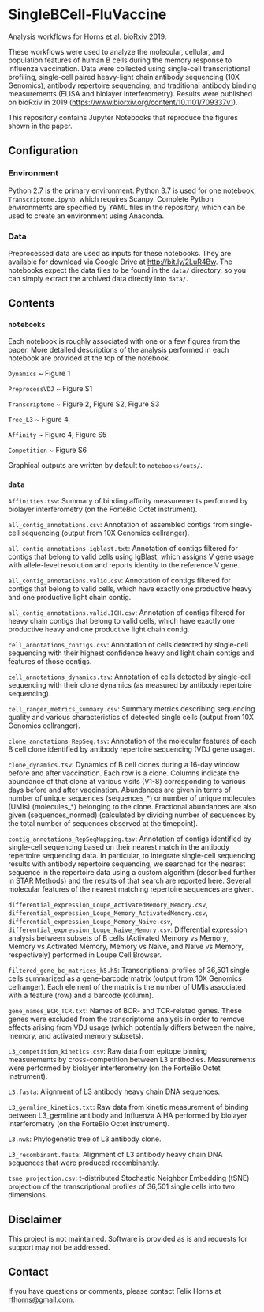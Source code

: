 # SingleBCell-FluVaccine

Analysis workflows for Horns et al. bioRxiv 2019.

These workflows were used to analyze the molecular, cellular, and population features of human B cells during the memory response to influenza vaccination. Data were collected using single-cell transcriptional profiling, single-cell paired heavy-light chain antibody sequencing (10X Genomics), antibody repertoire sequencing, and traditional antibody binding measurements (ELISA and biolayer interferometry). Results were published on bioRxiv in 2019 (https://www.biorxiv.org/content/10.1101/709337v1).

This repository contains Jupyter Notebooks that reproduce the figures shown in the paper.

## Configuration

### Environment
Python 2.7 is the primary environment. Python 3.7 is used for one notebook, `Transcriptome.ipynb`, which requires Scanpy. Complete Python environments are specified by YAML files in the repository, which can be used to create an environment using Anaconda.

### Data
Preprocessed data are used as inputs for these notebooks. They are available for download via Google Drive at <http://bit.ly/2LuR4Bw>. The notebooks expect the data files to be found in the `data/` directory, so you can simply extract the archived data directly into `data/`.

## Contents

### `notebooks`

Each notebook is roughly associated with one or a few figures from the paper. More detailed descriptions of the analysis performed in each notebook are provided at the top of the notebook.

`Dynamics` ~ Figure 1

`PreprocessVDJ` ~ Figure S1

`Transcriptome` ~ Figure 2, Figure S2, Figure S3

`Tree_L3` ~ Figure 4

`Affinity` ~ Figure 4, Figure S5

`Competition` ~ Figure S6

Graphical outputs are written by default to `notebooks/outs/`.

### `data`

`Affinities.tsv`: Summary of binding affinity measurements performed by biolayer interferometry (on the ForteBio Octet instrument).

`all_contig_annotations.csv`: Annotation of assembled contigs from single-cell sequencing (output from 10X Genomics cellranger). 

`all_contig_annotations_igblast.txt`: Annotation of contigs filtered for contigs that belong to valid cells using IgBlast, which assigns V gene usage with allele-level resolution and reports identity to the reference V gene.

`all_contig_annotations.valid.csv`: Annotation of contigs filtered for contigs that belong to valid cells, which have exactly one productive heavy and one productive light chain contig.

`all_contig_annotations.valid.IGH.csv`: Annotation of contigs filtered for heavy chain contigs that belong to valid cells, which have exactly one productive heavy and one productive light chain contig.

`cell_annotations_contigs.csv`: Annotation of cells detected by single-cell sequencing with their highest confidence heavy and light chain contigs and features of those contigs.

`cell_annotations_dynamics.tsv`: Annotation of cells detected by single-cell sequencing with their clone dynamics (as measured by antibody repertoire sequencing).

`cell_ranger_metrics_summary.csv`: Summary metrics describing sequencing quality and various characteristics of detected single cells (output from 10X Genomics cellranger).

`clone_annotations_RepSeq.tsv`: Annotation of the molecular features of each B cell clone identified by antibody repertoire sequencing (VDJ gene usage).

`clone_dynamics.tsv`: Dynamics of B cell clones during a 16-day window before and after vaccination. Each row is a clone. Columns indicate the abundance of that clone at various visits (V1-8) corresponding to various days before and after vaccination. Abundances are given in terms of number of unique sequences (sequences_\*) or number of unique molecules (UMIs) (molecules_\*) belonging to the clone. Fractional abundances are also given (sequences_normed) (calculated by dividing number of sequences by the total number of sequences observed at the timepoint).

`contig_annotations_RepSeqMapping.tsv`: Annotation of contigs identified by single-cell sequencing based on their nearest match in the antibody repertoire sequencing data. In particular, to integrate single-cell sequencing results with antibody repertoire sequencing, we searched for the nearest sequence in the repertoire data using a custom algorithm (described further in STAR Methods) and the results of that search are reported here. Several molecular features of the nearest matching repertoire sequences are given.

`differential_expression_Loupe_ActivatedMemory_Memory.csv`, `differential_expression_Loupe_Memory_ActivatedMemory.csv`, `differential_expression_Loupe_Memory_Naive.csv`, `differential_expression_Loupe_Naive_Memory.csv`: Differential expression analysis between subsets of B cells (Activated Memory vs Memory, Memory vs Activated Memory, Memory vs Naive, and Naive vs Memory, respectively) performed in Loupe Cell Browser.

`filtered_gene_bc_matrices_h5.h5`: Transcriptional profiles of 36,501 single cells summarized as a gene-barcode matrix (output from 10X Genomics cellranger). Each element of the matrix is the number of UMIs associated with a feature (row) and a barcode (column). 

`gene_names_BCR_TCR.txt`: Names of BCR- and TCR-related genes. These genes were excluded from the transcriptome analysis in order to remove effects arising from VDJ usage (which potentially differs between the naive, memory, and activated memory subsets).

`L3_competition_kinetics.csv`: Raw data from epitope binning measurements by cross-competition between L3 antibodies. Measurements were performed by biolayer interferometry (on the ForteBio Octet instrument).

`L3.fasta`: Alignment of L3 antibody heavy chain DNA sequences.

`L3_germline_kinetics.txt`: Raw data from kinetic measurement of binding between L3_germline antibody and Influenza A HA performed by biolayer interferometry (on the ForteBio Octet instrument). 

`L3.nwk`: Phylogenetic tree of L3 antibody clone.

`L3_recombinant.fasta`: Alignment of L3 antibody heavy chain DNA sequences that were produced recombinantly.

`tsne_projection.csv`: t-distributed Stochastic Neighbor Embedding (tSNE) projection of the transcriptional profiles of 36,501 single cells into two dimensions.

## Disclaimer
This project is not maintained. Software is provided as is and requests for support may not be addressed.

## Contact
If you have questions or comments, please contact Felix Horns at <rfhorns@gmail.com>.
